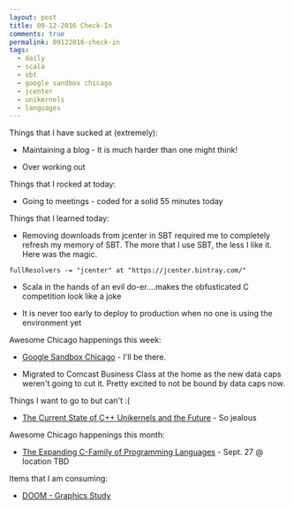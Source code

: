 ```yaml
---
layout: post
title: 09-12-2016 Check-In
comments: true
permalink: 09122016-check-in
tags:
  - daily
  - scala
  - sbt
  - google sandbox chicago
  - jcenter
  - unikernels
  - languages
---
```


Things that I have sucked at (extremely):
  
  * Maintaining a blog - It is much harder than one might think!

  * Over working out

Things that I rocked at today:

  * Going to meetings - coded for a solid 55 minutes today

Things that I learned today:

  * Removing downloads from jcenter in SBT required me to completely refresh my memory of SBT.  The more that I use SBT, the less I like it.  Here was the magic.  

  ``
  fullResolvers -= "jcenter" at "https://jcenter.bintray.com/"
  ``

  * Scala in the hands of an evil do-er....makes the obfusticated C competition look like a joke

  * It is never too early to deploy to production when no one is using the environment yet

Awesome Chicago happenings this week:

  * [Google Sandbox Chicago](https://events.withgoogle.com/google-sandbox-chicago-1/) - I'll be there.

  * Migrated to Comcast Business Class at the home as the new data caps weren't going to cut it.  Pretty excited to not be bound by data caps now.

Things I want to go to but can't :(

  * [The Current State of C++ Unikernels and the Future](https://www.meetup.com/ACCU-Bay-Area/events/231535062/) - So jealous

Awesome Chicago happenings this month:

  * [The Expanding C-Family of Programming Languages](https://www.meetup.com/Chicago-C-CPP-Users-Group/events/232138495/) - Sept. 27 @ location TBD

Items that I am consuming:

  * [DOOM - Graphics Study](http://www.adriancourreges.com/blog/2016/09/09/doom-2016-graphics-study/)